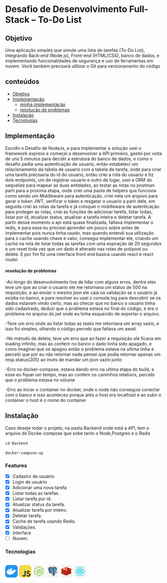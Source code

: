# Desafio de Desenvolvimento Full-Stack – To-Do List

## Objetivo
<div id="objetivo"></div>
Uma aplicação simples que simule uma lista de tarefas (To-Do List),
integrando Back-end (Node.js), Front-end (HTML/CSS), banco de dados, e
implementando funcionalidades de segurança e uso de ferramentas em nuvem.
Você também precisará utilizar o Git para versionamento do código


## conteúdos
   * [Objetivo](#objetivo)
   * [Implementação](#implementacao)
      * [minha implementação](#minha)
      * [resolução de problemas](#problema)
   * [Instalação](#instalacao)
   * [Tecnologias](#tecnologias)

## Implementação
<div id="minha"></div>
Escolhi o Desafio de NodeJs, e para implementar a solução usei o framework express e começei a desenvolver a API primeiro, gastei por volta de uns 5 minutos para decidir a estrutura do banco de dados, e como o desafio pedia uma autenticação de usuario, então estabeleci um relacionamento da tabela de usuario com a tabela de tarefa, onde para criar uma tarefa precisaria do id do usuario, então criei a rota do usuario e fiz dois endpoints, um de registrar usuario e outro de logar, usei a ORM do sequelize para mapear as duas entidades, ao testar as rotas no postman parti para a proxima etapa, onde criei uma pasta de helpers que funciona como sendo um Middleware para autenticação, criei nela um arquivo para gerar o token JWT, verificar o token e resgatar o usuario a parir dele, em seguida criei as rotas da tarefa e já coloquei o middleware de autenticação para proteger as rotas, criei as funções de adicionar tarefa, listar todas, listar por id, atualizar status, atualizar a tarefa inteira e deletar tarefa. A partir desse momento a api está quase finalizada, faltava implementar o redis, e para esse eu precisei aprender um pouco sobre antes de implementar pois nunca tinha usado, mas quando entendi sua utilização para o cache usando chave e valor, consegui implementar ele, criando um cache na rota de listar todas as tarefas com uma expiração de 20 segundos e um reset toda vez que um dado é alterado nas rotas de put/post ou delete.
E por fim fiz uma interface front end basica usando react e react router.

#### resolução de problemas
<div id="problema"></div>

-Ao longo do desenvolvimento tive de lidar com alguns erros, dentre eles teve um que ao criar o usuario ele me retornava um status de 500 na requisição, e ao enviar o mesmo json ele caia na validação se o usuário já existia no banco, e para resolver eu usei o console.log para descobrir se os dados estavam vindo certo, mas ao checar que no banco o usuario tinha sido cadastrado, deduzi que o problema estava no final do código, e era o problema no arquivo do jwt onde eu tinha esquecido de exportar o arquivo. 

-Teve um erro onde ao listar todas as tasks me retornava um array vazio, e isso foi simples, olhando o código percebi que faltava um await.

-No metodo de delete, teve um erro que ao fazer a requisição ele ficava em loading infinito, mas ao conferir no banco o dado tinha sido apagado, e como imaginei que se apagou então o problema estava na ultima linha e percebi que por eu não retornar nada pensei que podia retornar apenas um resp.status(205) ao invés de mandar um json vazio junto

-Erro no docker-compose, estava dando erro na ultima etapa do build, e esse eu fiquei um tempo, mas ao conferir os caminhos relativos, percebi que o problema estava no volume

-Erro ao inciar o container no docker, onde o node não conseguia conectar com o banco e isso aconteceu porque ants o host era localhost e ao subir o container o host é o nome do container

## Instalação
<div id="instalacao"></div>
Caso deseje rodar o projeto, na pasta Backend onde está a API, tem o arquivo do Docke-compose
que sobe tanto o Node,Postgres e o Redis

`cd Backend`

`docker-compose-up`

### Features

- [x] Cadastro de usuário
- [x] Login de usuário
- [x] Adicionar uma nova tarefa
- [x] Listar todas as tarefas.
- [x] Listar tarefa por id.
- [x] Atualizar status da tarefa.
- [x] Atualizar tarefa por inteiro.
- [x] Deletar tarefa.
- [x] Cache de tarefa usando Redis.
- [x] Validações.
- [x] Interface
- [ ] Nuvem.

### Tecnologias
<div id="tecnologias"></div>
<div style="display: inline_block"><br>
    <img align="center" alt="docker" height="40" width="40" src="https://github.com/tandpfun/skill-icons/blob/main/icons/Docker.svg">
  <img align="center" alt="Rafa-Js" height="40" width="40" src="https://github.com/tandpfun/skill-icons/blob/main/icons/JavaScript.svg">
  <img align="center" alt="node" height="40" width="40" src="https://github.com/tandpfun/skill-icons/blob/main/icons/NodeJS-Light.svg">
    <img align="center" alt="postgres" height="40" width="40" src="https://github.com/tandpfun/skill-icons/blob/main/icons/PostgreSQL-Light.svg">
    <img align="center" alt="redis" height="40" width="40" src="https://github.com/tandpfun/skill-icons/blob/main/icons/Redis-Light.svg">
  <img align="center" alt="redis" height="40" width="40" src="https://github.com/tandpfun/skill-icons/blob/main/icons/React-Light.svg">
</div>
